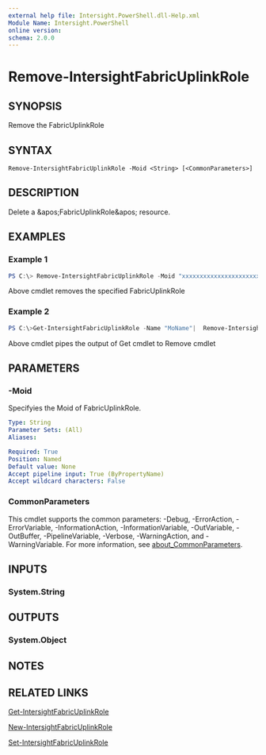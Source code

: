 ```yaml
---
external help file: Intersight.PowerShell.dll-Help.xml
Module Name: Intersight.PowerShell
online version:
schema: 2.0.0
---
```


# Remove-IntersightFabricUplinkRole

## SYNOPSIS
Remove the FabricUplinkRole

## SYNTAX

```
Remove-IntersightFabricUplinkRole -Moid <String> [<CommonParameters>]
```

## DESCRIPTION
Delete a &amp;apos;FabricUplinkRole&amp;apos; resource.

## EXAMPLES

### Example 1
```powershell
PS C:\> Remove-IntersightFabricUplinkRole -Moid "xxxxxxxxxxxxxxxxxxxxxxxxxxx"
```
Above cmdlet removes the specified FabricUplinkRole 

### Example 2
```powershell
PS C:\>Get-IntersightFabricUplinkRole -Name "MoName"|  Remove-IntersightFabricUplinkRole
```
Above cmdlet pipes the output of Get cmdlet to Remove cmdlet

## PARAMETERS

### -Moid
Specifyies the Moid of FabricUplinkRole.

```yaml
Type: String
Parameter Sets: (All)
Aliases:

Required: True
Position: Named
Default value: None
Accept pipeline input: True (ByPropertyName)
Accept wildcard characters: False
```

### CommonParameters
This cmdlet supports the common parameters: -Debug, -ErrorAction, -ErrorVariable, -InformationAction, -InformationVariable, -OutVariable, -OutBuffer, -PipelineVariable, -Verbose, -WarningAction, and -WarningVariable. For more information, see [about_CommonParameters](http://go.microsoft.com/fwlink/?LinkID=113216).

## INPUTS

### System.String

## OUTPUTS

### System.Object
## NOTES

## RELATED LINKS

[Get-IntersightFabricUplinkRole](./Get-IntersightFabricUplinkRole.md)

[New-IntersightFabricUplinkRole](./New-IntersightFabricUplinkRole.md)

[Set-IntersightFabricUplinkRole](./Set-IntersightFabricUplinkRole.md)

